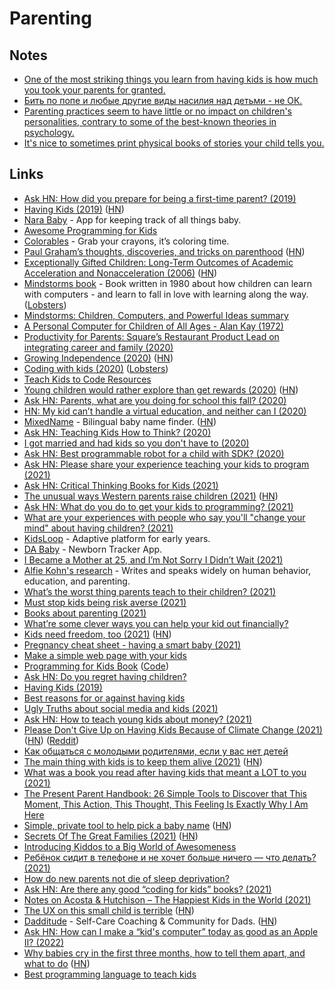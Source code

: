 # Parenting

## Notes

- [One of the most striking things you learn from having kids is how much you took your parents for granted.](https://twitter.com/paulg/status/1400058832596967425)
- [Бить по попе и любые другие виды насилия над детьми - не ОК.](https://twitter.com/solar_circle/status/1410277488887013382)
- [Parenting practices seem to have little or no impact on children's personalities, contrary to some of the best-known theories in psychology.](https://twitter.com/SteveStuWill/status/1461639134297079809)
- [It's nice to sometimes print physical books of stories your child tells you.](https://twitter.com/paulg/status/1467461297210105857)

## Links

- [Ask HN: How did you prepare for being a first-time parent? (2019)](https://news.ycombinator.com/item?id=21053211)
- [Having Kids (2019)](http://paulgraham.com/kids.html) ([HN](https://news.ycombinator.com/item?id=21790396))
- [Nara Baby](https://narababy.com/) - App for keeping track of all things baby.
- [Awesome Programming for Kids](https://github.com/HollyAdele/awesome-programming-for-kids)
- [Colorables](https://www.colorabl.es/) - Grab your crayons, it’s coloring time.
- [Paul Graham’s thoughts, discoveries, and tricks on parenthood](https://www.unclepaul.io/) ([HN](https://news.ycombinator.com/item?id=22913871))
- [Exceptionally Gifted Children: Long-Term Outcomes of Academic Acceleration and Nonacceleration (2006)](https://files.eric.ed.gov/fulltext/EJ746290.pdf) ([HN](https://news.ycombinator.com/item?id=22901962))
- [Mindstorms book](https://www.charlieharrington.com/mindstorms) - Book written in 1980 about how children can learn with computers - and learn to fall in love with learning along the way. ([Lobsters](https://lobste.rs/s/r9thsc/mindstorms))
- [Mindstorms: Children, Computers, and Powerful Ideas summary](https://tomkersten.com/book-reports/mindstorms/)
- [A Personal Computer for Children of All Ages - Alan Kay (1972)](http://www.vpri.org/pdf/hc_pers_comp_for_children.pdf)
- [Productivity for Parents: Square’s Restaurant Product Lead on integrating career and family (2020)](https://superorganizers.substack.com/p/productivity-for-parents)
- [Growing Independence (2020)](https://www.jefftk.com/p/growing-independence) ([HN](https://news.ycombinator.com/item?id=23462170))
- [Coding with kids (2020)](https://dev.solita.fi/2020/06/12/coding-with-kids.html) ([Lobsters](https://lobste.rs/s/b6zf13/coding_with_kids))
- [Teach Kids to Code Resources](https://alexn.org/wiki/docs/teach-kids.html)
- [Young children would rather explore than get rewards (2020)](https://news.osu.edu/young-children-would-rather-explore-than-get-rewards/) ([HN](https://news.ycombinator.com/item?id=24139261))
- [Ask HN: Parents, what are you doing for school this fall? (2020)](https://news.ycombinator.com/item?id=24189147)
- [HN: My kid can’t handle a virtual education, and neither can I (2020)](https://news.ycombinator.com/item?id=24214570)
- [MixedName](https://mixedname.com/) - Bilingual baby name finder. ([HN](https://news.ycombinator.com/item?id=24286065))
- [Ask HN: Teaching Kids How to Think? (2020)](https://news.ycombinator.com/item?id=24638756)
- [I got married and had kids so you don't have to (2020)](https://robertheaton.com/married-with-kids/)
- [Ask HN: Best programmable robot for a child with SDK? (2020)](https://news.ycombinator.com/item?id=24919475)
- [Ask HN: Please share your experience teaching your kids to program (2021)](https://news.ycombinator.com/item?id=25650224)
- [Ask HN: Critical Thinking Books for Kids (2021)](https://news.ycombinator.com/item?id=26161000)
- [The unusual ways Western parents raise children (2021)](https://www.bbc.com/future/article/20210222-the-unusual-ways-western-parents-raise-children) ([HN](https://news.ycombinator.com/item?id=26249242))
- [Ask HN: What do you do to get your kids to programming? (2021)](https://news.ycombinator.com/item?id=26457473)
- [What are your experiences with people who say you'll "change your mind" about having children? (2021)](https://www.reddit.com/r/AskMen/comments/mh2wuf/childfree_men_of_reddit_what_are_your_experiences/)
- [KidsLoop](https://www.kidsloop.net/) - Adaptive platform for early years.
- [DA Baby](https://apps.apple.com/app/da-baby/id1512238725) - Newborn Tracker App.
- [I Became a Mother at 25, and I’m Not Sorry I Didn’t Wait (2021)](https://www.nytimes.com/2021/05/07/opinion/motherhood-baby-bust-early-parenthood.html)
- [Alfie Kohn's research](https://www.alfiekohn.org/) - Writes and speaks widely on human behavior, education, and parenting.
- [What’s the worst thing parents teach to their children? (2021)](https://twitter.com/paraschopra/status/1399722409704361984)
- [Must stop kids being risk averse (2021)](https://twitter.com/anafabrega11/status/1400100413521764358)
- [Books about parenting (2021)](https://www.reddit.com/r/suggestmeabook/comments/nz8qet/my_girlfriend_gave_birth_two_months_ago_so_i_need/)
- [What’re some clever ways you can help your kid out financially?](https://twitter.com/nateliason/status/1404441187143110660)
- [Kids need freedom, too (2021)](https://www.persuasion.community/p/kids-need-freedom-too) ([HN](https://news.ycombinator.com/item?id=27530365))
- [Pregnancy cheat sheet - having a smart baby (2021)](https://www.reddit.com/r/Nootropics/comments/obhb46/pregnancy_cheat_sheet_hacks_for_having_a_smart/)
- [Make a simple web page with your kids](https://github.com/jackdoe/detective)
- [Programming for Kids Book](https://github.com/jackdoe/programming-for-kids) ([Code](https://github.com/jackdoe/detective))
- [Ask HN: Do you regret having children?](https://news.ycombinator.com/item?id=27795186)
- [Having Kids (2019)](http://www.paulgraham.com/kids.html)
- [Best reasons for or against having kids](https://twitter.com/csallen/status/1422927732267130886)
- [Ugly Truths about social media and kids (2021)](https://twitter.com/alexstamos/status/1442527773042438147)
- [Ask HN: How to teach young kids about money? (2021)](https://news.ycombinator.com/item?id=28774683)
- [Please Don't Give Up on Having Kids Because of Climate Change (2021)](https://astralcodexten.substack.com/p/please-dont-give-up-on-having-kids) ([HN](https://news.ycombinator.com/item?id=28827377)) ([Reddit](https://www.reddit.com/r/slatestarcodex/comments/q5udvg/please_dont_give_up_on_having_kids_because_of/))
- [Как общаться с молодыми родителями, если у вас нет детей](https://kinzhal.media/pokakali/)
- [The main thing with kids is to keep them alive (2021)](https://freddiedeboer.substack.com/p/short-week-the-main-thing-with-kids) ([HN](https://news.ycombinator.com/item?id=29001414))
- [What was a book you read after having kids that meant a LOT to you (2021)](https://twitter.com/DanielleMorrill/status/1456017558419746822)
- [The Present Parent Handbook: 26 Simple Tools to Discover that This Moment, This Action, This Thought, This Feeling Is Exactly Why I Am Here](https://www.goodreads.com/book/show/34065333-the-present-parent-handbook)
- [Simple, private tool to help pick a baby name](https://nomdebebe.app/) ([HN](https://news.ycombinator.com/item?id=29118785))
- [Secrets Of The Great Families (2021)](https://astralcodexten.substack.com/p/secrets-of-the-great-families) ([HN](https://news.ycombinator.com/item?id=29167208))
- [Introducing Kiddos to a Big World of Awesomeness](https://github.com/obensource/little-kiddo-learning)
- [Ребёнок сидит в телефоне и не хочет больше ничего — что делать? (2021)](https://www.youtube.com/watch?v=eUbdyWVpHJc)
- [How do new parents not die of sleep deprivation?](https://www.reddit.com/r/NoStupidQuestions/comments/qy6w0l/how_do_new_parents_not_die_of_sleep_deprivation/)
- [Ask HN: Are there any good “coding for kids” books? (2021)](https://news.ycombinator.com/item?id=29609345)
- [Notes on Acosta & Hutchison – The Happiest Kids in the World (2021)](http://www.federicopereiro.com/notes-acosta-hutchison-happiest-kids/)
- [The UX on this small child is terrible](https://www.mcsweeneys.net/articles/the-ux-on-this-small-child-is-terrible) ([HN](https://news.ycombinator.com/item?id=29798712))
- [Dadditude](https://www.dadditude.app/) - Self-Care Coaching & Community for Dads. ([HN](https://news.ycombinator.com/item?id=30178571))
- [Ask HN: How can I make a “kid's computer” today as good as an Apple II? (2022)](https://news.ycombinator.com/item?id=30186091)
- [Why babies cry in the first three months, how to tell them apart, and what to do](https://probablydance.com/2022/02/19/reasons-why-babies-cry-in-the-first-three-months-how-to-tell-them-apart-and-what-to-do/) ([HN](https://news.ycombinator.com/item?id=30401882))
- [Best programming language to teach kids](https://twitter.com/hardmaru/status/1497507948842598404)
